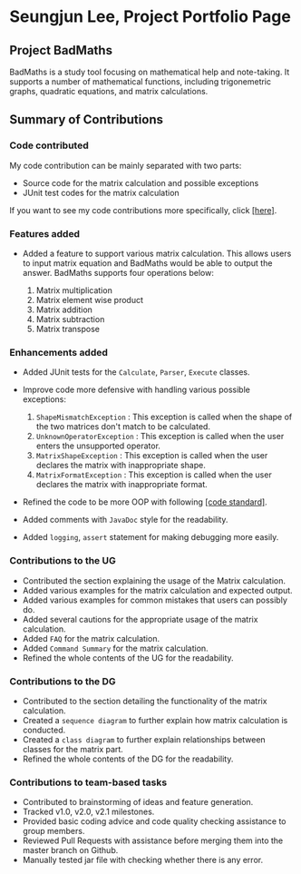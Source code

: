 # Seungjun Lee, Project Portfolio Page

## Project BadMaths

BadMaths is a study tool focusing on mathematical help and note-taking. It supports
a number of mathematical functions, including trigonemetric graphs, quadratic equations, and matrix calculations.

## Summary of Contributions

### Code contributed

My code contribution can be mainly separated with two parts:

  * Source code for the matrix calculation and possible exceptions
  * JUnit test codes for the matrix calculation

If you want to see my code contributions more specifically, click [[here]](https://nus-cs2113-ay2223s2.github.io/tp-dashboard/?search=0nandon&sort=groupTitle&sortWithin=title&timeframe=commit&mergegroup=&groupSelect=groupByAuthors&breakdown=true&checkedFileTypes=docs~functional-code~test-code~other&since=2023-02-17&tabOpen=true&tabType=authorship&tabAuthor=0nandon&tabRepo=AY2223S2-CS2113-F10-2%2Ftp%5Bmaster%5D&authorshipIsMergeGroup=false&authorshipFileTypes=docs~functional-code~test-code&authorshipIsBinaryFileTypeChecked=false&authorshipIsIgnoredFilesChecked=false).

### Features added

- Added a feature to support various matrix calculation. This allows users to input matrix equation and BadMaths
  would be able to output the answer. BadMaths supports four operations below:

  1. Matrix multiplication
  2. Matrix element wise product
  3. Matrix addition 
  4. Matrix subtraction
  5. Matrix transpose

### Enhancements added

- Added JUnit tests for the `Calculate`, `Parser`, `Execute` classes.
- Improve code more defensive with handling various possible exceptions:

  1. `ShapeMismatchException` : This exception is called when the shape of the two matrices don't match to be calculated.
  2. `UnknownOperatorException` : This exception is called when the user enters the unsupported operator.
  3. `MatrixShapeException` : This exception is called when the user declares the matrix with inappropriate shape.
  4. `MatrixFormatException` : This exception is called when the user declares the matrix with inappropriate format.
- Refined the code to be more OOP with following [[code standard]](https://se-education.org/guides/conventions/java/basic.html).
- Added comments with `JavaDoc` style for the readability.
- Added `logging`, `assert` statement for making debugging more easily.

### Contributions to the UG

- Contributed the section explaining the usage of the Matrix calculation.
- Added various examples for the matrix calculation and expected output.
- Added various examples for common mistakes that users can possibly do.
- Added several cautions for the appropriate usage of the matrix calculation.
- Added `FAQ` for the matrix calculation.
- Added `Command Summary` for the matrix calculation.
- Refined the whole contents of the UG for the readability.

### Contributions to the DG

- Contributed to the section detailing the functionality of the matrix calculation.
- Created a `sequence diagram` to further explain how matrix calculation is conducted.
- Created a `class diagram` to further explain relationships between classes for the matrix part.
- Refined the whole contents of the DG for the readability.

### Contributions to team-based tasks

- Contributed to brainstorming of ideas and feature generation.
- Tracked v1.0, v2.0, v2.1 milestones.
- Provided basic coding advice and code quality checking assistance to group members.
- Reviewed Pull Requests with assistance before merging them into the master branch on Github.
- Manually tested jar file with checking whether there is any error.
